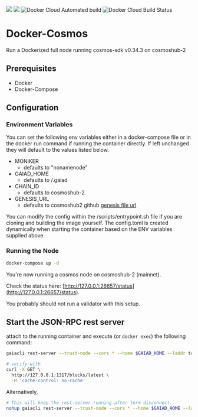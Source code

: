 [![](https://images.microbadger.com/badges/image/ryanhendricks/docker-cosmos.svg)](https://microbadger.com/images/ryanhendricks/docker-cosmos)
[![](https://images.microbadger.com/badges/version/ryanhendricks/docker-cosmos.svg)](https://microbadger.com/images/ryanhendricks/docker-cosmos)
![Docker Cloud Automated build](https://img.shields.io/docker/cloud/automated/ryanhendricks/docker-cosmos.svg?style=popout)
![Docker Cloud Build Status](https://img.shields.io/docker/cloud/build/ryanhendricks/docker-cosmos.svg)
# Docker-Cosmos

Run a Dockerized full node running cosmos-sdk v0.34.3 on cosmoshub-2

## Prerequisites

  - Docker
  - Docker-Compose

## Configuration

### Environment Variables

You can set the following env variables either in a docker-compose file or in the docker run command if running the container directly. If left unchanged they will default to the values listed below.
- MONIKER
  - defaults to "nonamenode"
- GAIAD_HOME
  - defaults to /.gaiad
- CHAIN_ID
  - defaults to cosmoshub-2
- GENESIS_URL
  - defaults to cosmoshub2 github [genesis file url](https://raw.githubusercontent.com/cosmos/launch/master/genesis.json)

You can modify the config within the /scripts/entrypoint.sh file if you are cloning and building the image yourself. The config.toml is created dynamically when starting the container based on the ENV variables supplied above.

### Running the Node

```sh
docker-compose up -d
```

You're now running a cosmos node on cosmoshub-2 (mainnet).

Check the status here: [http://127.0.0.1:26657/status](http://127.0.0.1:26657/status).

You probably should not run a validator with this setup.

## Start the JSON-RPC rest server

attach to the running container and execute (or ```docker exec```) the following command:

```bash
gaiacli rest-server --trust-node --cors * --home $GAIAD_HOME --laddr tcp://0.0.0.0:1317

# verify with
curl -X GET \
  http://127.0.0.1:1317/blocks/latest \
  -H 'cache-control: no-cache'
```

Alternatively,

```bash
# This will keep the rest-server running after term disconnect.
nohup gaiacli rest-server --trust-node --cors * --home $GAIAD_HOME --laddr tcp://0.0.0.0:1317 > rest_log.txt &
```